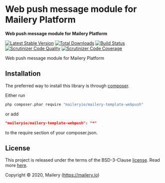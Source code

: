 # Web push message module for Mailery Platform

**Web push message module for Mailery Platform**

[![Latest Stable Version](https://poser.pugx.org/maileryio/mailery-template-webpush/v/stable)](https://packagist.org/packages/maileryio/mailery-template-webpush)
[![Total Downloads](https://poser.pugx.org/maileryio/mailery-template-webpush/downloads)](https://packagist.org/packages/maileryio/mailery-template-webpush)
[![Build Status](https://travis-ci.com/maileryio/mailery-template-webpush.svg?branch=master)](https://travis-ci.com/maileryio/mailery-template-webpush)
[![Scrutinizer Code Quality](https://img.shields.io/scrutinizer/g/maileryio/mailery-template-webpush.svg)](https://scrutinizer-ci.com/g/maileryio/mailery-template-webpush/)
[![Scrutinizer Code Coverage](https://img.shields.io/scrutinizer/coverage/g/maileryio/mailery-template-webpush.svg)](https://scrutinizer-ci.com/g/maileryio/mailery-template-webpush/)

Web push message module for Mailery Platform

## Installation

The preferred way to install this library is through [composer](http://getcomposer.org/download/).

Either run

```sh
php composer.phar require "maileryio/mailery-template-webpush"
```

or add

```json
"maileryio/mailery-template-webpush": "*"
```

to the require section of your composer.json.

## License

This project is released under the terms of the BSD-3-Clause [license](LICENSE).
Read more [here](http://choosealicense.com/licenses/bsd-3-clause).

Copyright © 2020, Mailery (https://mailery.io)

